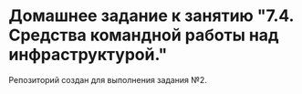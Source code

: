 # Домашнее задание к занятию "7.4. Средства командной работы над инфраструктурой."

Репозиторий создан для выполнения задания №2.
